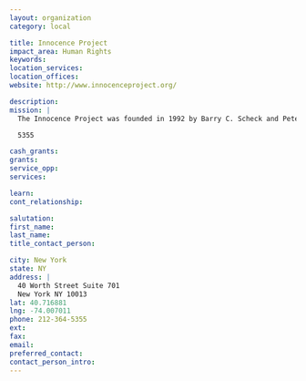 ```yaml
---
layout: organization
category: local

title: Innocence Project
impact_area: Human Rights
keywords: 
location_services: 
location_offices: 
website: http://www.innocenceproject.org/

description: 
mission: |
  The Innocence Project was founded in 1992 by Barry C. Scheck and Peter J. Neufeld at the Benjamin N. Cardozo School of Law at Yeshiva University to assist prisoners who could be proven innocent through DNA testing. To date, more than 300 people in the United States have been exonerated by DNA testing, including 18 who served time on death row. These people served an average of 13 years in prison before exoneration and release.

  5355

cash_grants: 
grants: 
service_opp: 
services: 

learn: 
cont_relationship: 

salutation: 
first_name: 
last_name: 
title_contact_person: 

city: New York
state: NY
address: |
  40 Worth Street Suite 701  
  New York NY 10013
lat: 40.716881
lng: -74.007011
phone: 212-364-5355
ext: 
fax: 
email: 
preferred_contact: 
contact_person_intro: 
---
```

